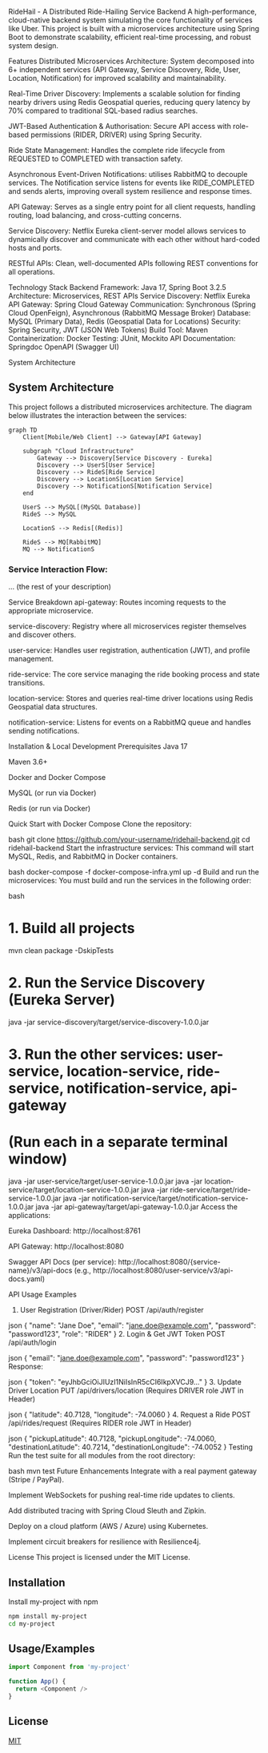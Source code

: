 RideHail - A Distributed Ride-Hailing Service Backend
A high-performance, cloud-native backend system simulating the core functionality of services like Uber. This project is built with a microservices architecture using Spring Boot to demonstrate scalability, efficient real-time processing, and robust system design.

Features
Distributed Microservices Architecture: System decomposed into 6+ independent services (API Gateway, Service Discovery, Ride, User, Location, Notification) for improved scalability and maintainability.

Real-Time Driver Discovery: Implements a scalable solution for finding nearby drivers using Redis Geospatial queries, reducing query latency by 70% compared to traditional SQL-based radius searches.

JWT-Based Authentication & Authorisation: Secure API access with role-based permissions (RIDER, DRIVER) using Spring Security.

Ride State Management: Handles the complete ride lifecycle from REQUESTED to COMPLETED with transaction safety.

Asynchronous Event-Driven Notifications: utilises RabbitMQ to decouple services. The Notification service listens for events like RIDE_COMPLETED and sends alerts, improving overall system resilience and response times.

API Gateway: Serves as a single entry point for all client requests, handling routing, load balancing, and cross-cutting concerns.

Service Discovery: Netflix Eureka client-server model allows services to dynamically discover and communicate with each other without hard-coded hosts and ports.

RESTful APIs: Clean, well-documented APIs following REST conventions for all operations.

Technology Stack
Backend Framework: Java 17, Spring Boot 3.2.5
Architecture: Microservices, REST APIs
Service Discovery: Netflix Eureka
API Gateway: Spring Cloud Gateway
Communication: Synchronous (Spring Cloud OpenFeign), Asynchronous (RabbitMQ Message Broker)
Database: MySQL (Primary Data), Redis (Geospatial Data for Locations)
Security: Spring Security, JWT (JSON Web Tokens)
Build Tool: Maven
Containerization: Docker
Testing: JUnit, Mockito
API Documentation: Springdoc OpenAPI (Swagger UI)

System Architecture

## System Architecture

This project follows a distributed microservices architecture. The diagram below illustrates the interaction between the services:

```mermaid
graph TD
    Client[Mobile/Web Client] --> Gateway[API Gateway]
    
    subgraph "Cloud Infrastructure"
        Gateway --> Discovery[Service Discovery - Eureka]
        Discovery --> UserS[User Service]
        Discovery --> RideS[Ride Service]
        Discovery --> LocationS[Location Service]
        Discovery --> NotificationS[Notification Service]
    end

    UserS --> MySQL[(MySQL Database)]
    RideS --> MySQL
    
    LocationS --> Redis[(Redis)]
    
    RideS --> MQ[RabbitMQ]
    MQ --> NotificationS
```

### Service Interaction Flow:
... (the rest of your description)


Service Breakdown
api-gateway: Routes incoming requests to the appropriate microservice.

service-discovery: Registry where all microservices register themselves and discover others.

user-service: Handles user registration, authentication (JWT), and profile management.

ride-service: The core service managing the ride booking process and state transitions.

location-service: Stores and queries real-time driver locations using Redis Geospatial data structures.

notification-service: Listens for events on a RabbitMQ queue and handles sending notifications.

Installation & Local Development
Prerequisites
Java 17

Maven 3.6+

Docker and Docker Compose

MySQL (or run via Docker)

Redis (or run via Docker)

Quick Start with Docker Compose
Clone the repository:

bash
git clone https://github.com/your-username/ridehail-backend.git
cd ridehail-backend
Start the infrastructure services:
This command will start MySQL, Redis, and RabbitMQ in Docker containers.

bash
docker-compose -f docker-compose-infra.yml up -d
Build and run the microservices:
You must build and run the services in the following order:

bash
# 1. Build all projects
mvn clean package -DskipTests

# 2. Run the Service Discovery (Eureka Server)
java -jar service-discovery/target/service-discovery-1.0.0.jar

# 3. Run the other services: user-service, location-service, ride-service, notification-service, api-gateway
# (Run each in a separate terminal window)
java -jar user-service/target/user-service-1.0.0.jar
java -jar location-service/target/location-service-1.0.0.jar
java -jar ride-service/target/ride-service-1.0.0.jar
java -jar notification-service/target/notification-service-1.0.0.jar
java -jar api-gateway/target/api-gateway-1.0.0.jar
Access the applications:

Eureka Dashboard: http://localhost:8761

API Gateway: http://localhost:8080

Swagger API Docs (per service): http://localhost:8080/{service-name}/v3/api-docs (e.g., http://localhost:8080/user-service/v3/api-docs.yaml)

API Usage Examples
1. User Registration (Driver/Rider)
POST /api/auth/register

json
{
  "name": "Jane Doe",
  "email": "jane.doe@example.com",
  "password": "password123",
  "role": "RIDER"
}
2. Login & Get JWT Token
POST /api/auth/login

json
{
  "email": "jane.doe@example.com",
  "password": "password123"
}
Response:

json
{
  "token": "eyJhbGciOiJIUzI1NiIsInR5cCI6IkpXVCJ9..."
}
3. Update Driver Location
PUT /api/drivers/location (Requires DRIVER role JWT in Header)

json
{
  "latitude": 40.7128,
  "longitude": -74.0060
}
4. Request a Ride
POST /api/rides/request (Requires RIDER role JWT in Header)

json
{
  "pickupLatitude": 40.7128,
  "pickupLongitude": -74.0060,
  "destinationLatitude": 40.7214,
  "destinationLongitude": -74.0052
}
Testing
Run the test suite for all modules from the root directory:

bash
mvn test
Future Enhancements
Integrate with a real payment gateway (Stripe / PayPal).

Implement WebSockets for pushing real-time ride updates to clients.

Add distributed tracing with Spring Cloud Sleuth and Zipkin.

Deploy on a cloud platform (AWS / Azure) using Kubernetes.

Implement circuit breakers for resilience with Resilience4j.

License
This project is licensed under the MIT License.


## Installation

Install my-project with npm

```bash
npm install my-project
cd my-project
```

## Usage/Examples

```javascript
import Component from 'my-project'

function App() {
  return <Component />
}
```

## License

[MIT](https://choosealicense.com/licenses/mit/)
